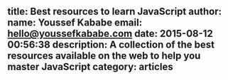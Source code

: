 title: Best resources to learn JavaScript
author:
  name: Youssef Kababe
  email: hello@youssefkababe.com
date: 2015-08-12 00:56:38
description: A collection of the best resources available on the web to help you master JavaScript
category: articles
---
